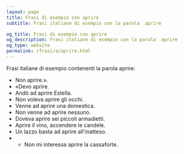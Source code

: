 ```yaml
---
layout: page
title: Frasi di esempio con aprire 
subtitle: Frasi italiane di esempio con la parola  aprire

og_title: Frasi di esempio con aprire 
og_description: Frasi italiane di esempio con la parola  aprire
og_type: website
permalink: /frasi/a/aprire.html
---
```


Frasi italiane di esempio contenenti la parola aprire:


- Non aprire.».
- «Devo aprire.
- Andò ad aprire Estella.
- Non voleva aprire gli occhi.
- Venne ad aprire una domestica.
- Non venne ad aprire nessuno.
- Doveva aprire sei piccoli armadietti.
- Aprire il vino, accendere le candele.
- Un lazzo basta ad aprire all'inatteso.
- - Non mi interessa aprire la cassaforte.
